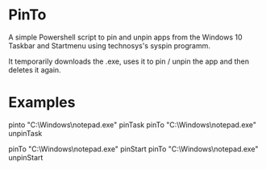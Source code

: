 # PinTo
A simple Powershell script to pin and unpin apps from the Windows 10 Taskbar and Startmenu using technosys's syspin programm.

It temporarily downloads the .exe, uses it to pin / unpin the app and then deletes it again.

# Examples

pinto "C:\Windows\notepad.exe" pinTask
pinTo "C:\Windows\notepad.exe" unpinTask

pinTo "C:\Windows\notepad.exe" pinStart
pinTo "C:\Windows\notepad.exe" unpinStart
